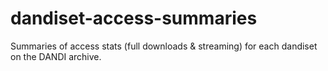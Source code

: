 # dandiset-access-summaries
Summaries of access stats (full downloads &amp; streaming) for each dandiset on the DANDI archive.
